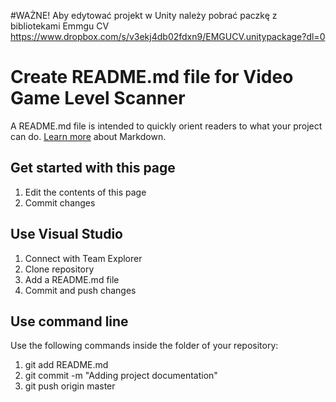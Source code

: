﻿#WAŻNE! Aby edytować projekt w Unity należy pobrać paczkę z bibliotekami Emmgu CV 
https://www.dropbox.com/s/v3ekj4db02fdxn9/EMGUCV.unitypackage?dl=0

# Create README.md file for Video Game Level Scanner

A README.md file is intended to quickly orient readers to what your project can do. [Learn more](https://daringfireball.net/projects/markdown/syntax) about Markdown.

## Get started with this page
 1. Edit the contents of this page
 2. Commit changes

## Use Visual Studio
 1. Connect with Team Explorer
 2. Clone repository
 3. Add a README.md file
 4. Commit and push changes

## Use command line
Use the following commands inside the folder of your repository:

 1. git add README.md
 2. git commit -m "Adding project documentation" 
 3. git push origin master
